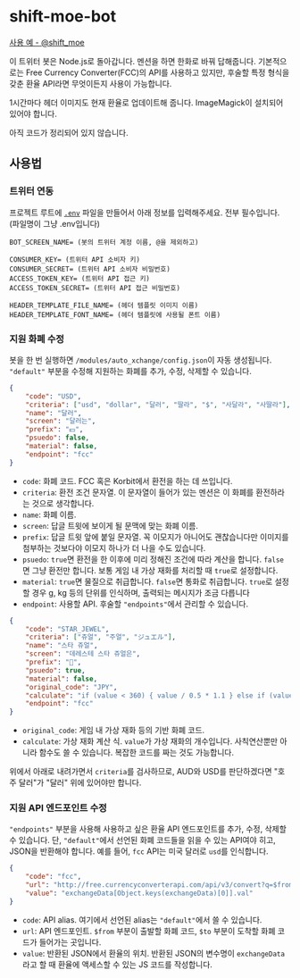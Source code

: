 # shift-moe-bot

[사용 예 - @shift_moe](https://twitter.com/shift_moe)

이 트위터 봇은 Node.js로 돌아갑니다. 멘션을 하면 한화로 바꿔 답해줍니다. 기본적으로는 Free Currency Converter(FCC)의 API를 사용하고 있지만, 후술할 특정 형식을 갖춘 환율 API라면 무엇이든지 사용이 가능합니다.

1시간마다 헤더 이미지도 현재 환율로 업데이트해 줍니다. ImageMagick이 설치되어 있어야 합니다.

아직 코드가 정리되어 있지 않습니다.

## 사용법

### 트위터 연동

프로젝트 루트에 [`.env`](https://github.com/motdotla/dotenv) 파일을 만들어서 아래 정보를 입력해주세요. 전부 필수입니다. (파일명이 그냥 .env입니다)

```env
BOT_SCREEN_NAME= (봇의 트위터 계정 이름, @을 제외하고)

CONSUMER_KEY= (트위터 API 소비자 키)
CONSUMER_SECRET= (트위터 API 소비자 비밀번호)
ACCESS_TOKEN_KEY= (트위터 API 접근 키)
ACCESS_TOKEN_SECRET= (트위터 API 접근 비밀번호)

HEADER_TEMPLATE_FILE_NAME= (헤더 템플릿 이미지 이름)
HEADER_TEMPLATE_FONT_NAME= (헤더 템플릿에 사용될 폰트 이름)
```

### 지원 화폐 수정

봇을 한 번 실행하면 `/modules/auto_xchange/config.json`이 자동 생성됩니다. `"default"` 부분을 수정해 지원하는 화폐를 추가, 수정, 삭제할 수 있습니다.

```json
{
    "code": "USD",
    "criteria": ["usd", "dollar", "달러", "딸라", "$", "사달라", "사딸라"],
    "name": "달러",
    "screen": "달러는",
    "prefix": "💵",
    "psuedo": false,
    "material": false,
    "endpoint": "fcc"
}
```

* `code`: 화폐 코드. FCC 혹은 Korbit에서 환전을 하는 데 쓰입니다.
* `criteria`: 환전 조건 문자열. 이 문자열이 들어가 있는 멘션은 이 화폐를 환전하라는 것으로 생각합니다.
* `name`: 화폐 이름.
* `screen`: 답글 트윗에 보이게 될 문맥에 맞는 화폐 이름.
* `prefix`: 답글 트윗 앞에 붙일 문자열. 꼭 이모지가 아니어도 괜찮습니다만 이미지를 첨부하는 것보다야 이모지 하나가 더 나을 수도 있습니다.
* `psuedo`: `true`면 환전을 한 이후에 미리 정해진 조건에 따라 계산을 합니다. `false`면 그냥 환전만 합니다. 보통 게임 내 가상 재화를 처리할 때 `true`로 설정합니다.
* `material`: `true`면 물질으로 취급합니다. `false`면 통화로 취급합니다. `true`로 설정할 경우 g, kg 등의 단위를 인식하며, 출력되는 메시지가 조금 다릅니다
* `endpoint`: 사용할 API. 후술할 `"endpoints"`에서 관리할 수 있습니다.

```json
{
    "code": "STAR_JEWEL",
    "criteria": ["쥬얼", "주얼", "ジュエル"],
    "name": "스타 쥬얼",
    "screen": "데레스테 스타 쥬얼은",
    "prefix": "🌟",
    "psuedo": true,
    "material": false,
    "original_code": "JPY",
    "calculate": "if (value < 360) { value / 0.5 * 1.1 } else if (value < 760) { value / 0.75 * 1.1 } else if (value < 1300) { value / 0.79 * 1.1 } else if (value < 2650) { value / 0.81 * 1.1 } else if (value < 4200) { value / 0.83 * 1.1 } else if (value < 8400) { value / 0.84 * 1.1 } else { value / 0.86 * 1.1 }",
    "endpoint": "fcc"
}
```

* `original_code`: 게임 내 가상 재화 등의 기반 화폐 코드.
* `calculate`: 가상 재화 계산 식. `value`가 가상 재화의 개수입니다. 사칙연산뿐만 아니라 함수도 쓸 수 있습니다. 복잡한 코드를 짜는 것도 가능합니다.

위에서 아래로 내려가면서 `criteria`를 검사하므로, AUD와 USD를 판단하겠다면 "호주 달러"가 "달러" 위에 있어야만 합니다.

### 지원 API 엔드포인트 수정

`"endpoints"` 부분을 사용해 사용하고 싶은 환율 API 엔드포인트를 추가, 수정, 삭제할 수 있습니다. 단, `"default"`에서 선언된 화폐 코드들을 읽을 수 있는 API여야 히고, JSON을 반환해야 합니다. 예를 들어, `fcc` API는 미국 달러로 `usd`를 인식합니다.

```json
{
    "code": "fcc",
    "url": "http://free.currencyconverterapi.com/api/v3/convert?q=$from_$to&compact=y",
    "value": "exchangeData[Object.keys(exchangeData)[0]].val"
}
```

* `code`: API alias. 여기에서 선언된 alias는 `"default"`에서 쓸 수 있습니다.
* `url`: API 엔드포인트. `$from` 부분이 출발할 화폐 코드, `$to` 부분이 도착할 화폐 코드가 들어가는 곳입니다.
* `value`: 반환된 JSON에서 환율의 위치. 반환된 JSON의 변수명이 `exchangeData`라고 할 때 환율에 액세스할 수 있는 JS 코드를 작성합니다.